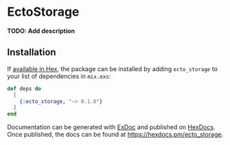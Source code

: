 # EctoStorage

**TODO: Add description**

## Installation

If [available in Hex](https://hex.pm/docs/publish), the package can be installed
by adding `ecto_storage` to your list of dependencies in `mix.exs`:

```elixir
def deps do
  [
    {:ecto_storage, "~> 0.1.0"}
  ]
end
```

Documentation can be generated with [ExDoc](https://github.com/elixir-lang/ex_doc)
and published on [HexDocs](https://hexdocs.pm). Once published, the docs can
be found at <https://hexdocs.pm/ecto_storage>.

